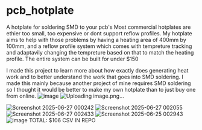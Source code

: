 # pcb_hotplate
A hotplate for soldering SMD to your pcb's
Most commercial hotplates are ethier too small, too expensive or dont support reflow profiles. My hotplate aims to help with those problems by having a heating area of 400mm by 100mm, and a reflow profile system which comes with tempreture tracking and adaptavily changing the tempreture based on that to match the heating profile. The entire system can be built for under 
$150

I made this project to learn more about how exactly does generating heat work and to better understand the work that goes into SMD soldering. I made this mainly because another project of mine requires SMD soldering so I thought it would be better to make my own hotplate than to just buy one from online.
![image](https://github.com/user-attachments/assets/a62de809-ac5e-4999-a5d3-db5c8ceea7e4)
![Uploading image.png…]()

![Screenshot 2025-06-27 000242](https://github.com/user-attachments/assets/10d3d60e-e0d5-4df3-b204-f69db452a3d0)
![Screenshot 2025-06-27 002055](https://github.com/user-attachments/assets/b090d67e-0732-4238-b5e5-582126f8a064)
![Screenshot 2025-06-27 002433](https://github.com/user-attachments/assets/f3f3fdae-ac76-4dcc-a883-efc2d9edb686)
![Screenshot 2025-06-25 002943](https://github.com/user-attachments/assets/765936b3-808f-4948-8ca8-a7eb7aeaad15)
![image](https://github.com/user-attachments/assets/7b757305-f199-4ecc-8464-c9120f320ff4)
TOTAL: $106
CSV IN REPO

